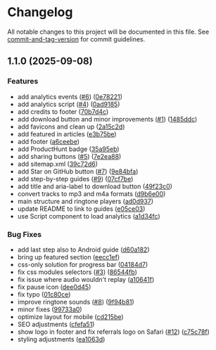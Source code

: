 # Changelog

All notable changes to this project will be documented in this file. See [commit-and-tag-version](https://github.com/absolute-version/commit-and-tag-version) for commit guidelines.

## 1.1.0 (2025-09-08)


### Features

* add analytics events ([#6](https://github.com/frabonomi/sober-ringtones/issues/6)) ([0e78221](https://github.com/frabonomi/sober-ringtones/commit/0e782211e550a3f9b9790fe573c9ce0d3e79f6b2))
* add analytics script ([#4](https://github.com/frabonomi/sober-ringtones/issues/4)) ([0ad9185](https://github.com/frabonomi/sober-ringtones/commit/0ad91851d47b3788a2c64568259a584edd74a038))
* add credits to footer ([70b7d4c](https://github.com/frabonomi/sober-ringtones/commit/70b7d4c624d134a79a83a54566abc0b3a6ecc704))
* add download button and minor improvements ([#1](https://github.com/frabonomi/sober-ringtones/issues/1)) ([1485ddc](https://github.com/frabonomi/sober-ringtones/commit/1485ddcbee002ad6c58a78ea0a2e5d8456229a24))
* add favicons and clean up ([2a15c2d](https://github.com/frabonomi/sober-ringtones/commit/2a15c2df8dcb1c3a892c9397a0d6beb54b8b8370))
* add featured in articles ([e3b75be](https://github.com/frabonomi/sober-ringtones/commit/e3b75bef9d15fdbbe59582830ed6096da9cfc6e9))
* add footer ([a6ceebe](https://github.com/frabonomi/sober-ringtones/commit/a6ceebeee6a669053de929315580469de2e077d2))
* add ProductHunt badge ([35a95eb](https://github.com/frabonomi/sober-ringtones/commit/35a95eb78837c59b88523d8e825695387b25ba03))
* add sharing buttons ([#5](https://github.com/frabonomi/sober-ringtones/issues/5)) ([7e2ea88](https://github.com/frabonomi/sober-ringtones/commit/7e2ea8863e9085f53f639981d2c6d946b3f4a4dc))
* add sitemap.xml ([39c72d6](https://github.com/frabonomi/sober-ringtones/commit/39c72d6a243056a8020460dd87d7c3389a5d7de1))
* add Star on GitHub button ([#7](https://github.com/frabonomi/sober-ringtones/issues/7)) ([9e84bfa](https://github.com/frabonomi/sober-ringtones/commit/9e84bfac140e0ff08f2884059b35f95d259b2e7f))
* add step-by-step guides ([#9](https://github.com/frabonomi/sober-ringtones/issues/9)) ([07cf7be](https://github.com/frabonomi/sober-ringtones/commit/07cf7beea303544ea829b320515d19b01afbdbe3))
* add title and aria-label to download button ([49f23c0](https://github.com/frabonomi/sober-ringtones/commit/49f23c0de9478e65561626ed9068ea70ad520cbd))
* convert tracks to mp3 and m4a formats ([d9b6e00](https://github.com/frabonomi/sober-ringtones/commit/d9b6e0030cc88d1722c9a6b2c3712a4fbd353e31))
* main structure and ringtone players ([ad0d937](https://github.com/frabonomi/sober-ringtones/commit/ad0d937101ee1140b6555c48306be1e8e2f7f9cd))
* update README to link to guides ([e05ce03](https://github.com/frabonomi/sober-ringtones/commit/e05ce03b3752168219e887d4ad296544e3f0b4cd))
* use Script component to load analytics ([a1d34fc](https://github.com/frabonomi/sober-ringtones/commit/a1d34fc38314840536332f7f02154210b2d8e002))


### Bug Fixes

* add last step also to Android guide ([d60a182](https://github.com/frabonomi/sober-ringtones/commit/d60a182186f1000844f0ed9e918280426a1d8c17))
* bring up featured section ([eecc1ef](https://github.com/frabonomi/sober-ringtones/commit/eecc1efcb67bb332ac0545685aef7b81db94ee7f))
* css-only solution for progress bar ([04184d7](https://github.com/frabonomi/sober-ringtones/commit/04184d7a3c779a691eb97a672cafaebe21ff7afd))
* fix css modules selectors ([#3](https://github.com/frabonomi/sober-ringtones/issues/3)) ([86544fb](https://github.com/frabonomi/sober-ringtones/commit/86544fb39f9570e90d10ed9136a750cf0d8f2d54))
* fix issue where audio wouldn't replay ([a10641f](https://github.com/frabonomi/sober-ringtones/commit/a10641fd68e9943c839a1e56c9ec731913cbf74c))
* fix pause icon ([dee0d45](https://github.com/frabonomi/sober-ringtones/commit/dee0d45370ae553ae14f2d11e8cb780f540c8765))
* fix typo ([01c80ce](https://github.com/frabonomi/sober-ringtones/commit/01c80cea85e723d7e42eed139809f0ca7bf1af85))
* improve ringtone sounds ([#8](https://github.com/frabonomi/sober-ringtones/issues/8)) ([9f94b81](https://github.com/frabonomi/sober-ringtones/commit/9f94b81705a60071cb4ef4482e00d14288cef26d))
* minor fixes ([99733a0](https://github.com/frabonomi/sober-ringtones/commit/99733a07066a1a5f3f7bf911a77ee7b9f26899a6))
* optimize layout for mobile ([cd215be](https://github.com/frabonomi/sober-ringtones/commit/cd215beb130b34753737d40d6664ebae6f04e692))
* SEO adjustments ([cfefa51](https://github.com/frabonomi/sober-ringtones/commit/cfefa510daf7e53500328c8545f776d081e97db3))
* show logo in footer and fix referrals logo on Safari ([#12](https://github.com/frabonomi/sober-ringtones/issues/12)) ([c75c78f](https://github.com/frabonomi/sober-ringtones/commit/c75c78faf8e4370d74120f6780cb11d9390a4071))
* styling adjustments ([ea1063d](https://github.com/frabonomi/sober-ringtones/commit/ea1063df03adc80c32f4e88c063ee4dbde9c7fee))

